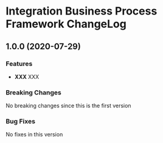 # Integration Business Process Framework ChangeLog

## <a name="1.0.0"></a> 1.0.0 (2020-07-29)

### Features
* **XXX** XXX

### Breaking Changes
No breaking changes since this is the first version

### Bug Fixes
No fixes in this version

